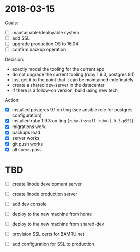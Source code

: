 # 2018-03-15

Goals:
- [ ] maintainable/deployable system
- [ ] add SSL
- [ ] upgrade production OS to 16.04
- [ ] confirm backup operation

Decision: 
- exactly model the tooling for the current app
- do not upgrade the current tooling (ruby 1.9.3, postgres 9.1)
- just get it to the point that it can be maintained indefinately
- create a shared dev-server in the datacenter
- if there is a follow-on version, build using new tech

Action:
- [x] installed postgres 9.1 on ting (see ansible role for postgres configuration)
- [x] installed ruby 1.9.3 on ting (`ruby-install ruby-1.9.3-p551`)
- [x] migrations work
- [x] backups load
- [x] server works
- [x] git push works
- [x] all specs pass

# TBD

- [ ] create linode development server
- [ ] create linode production server
- [ ] add dev console
- [ ] deploy to the new machine from home
- [ ] deploy to the new machine from shared-dev
- [ ] provision SSL certs for BAMRU.net 
- [ ] add configuration for SSL to production

